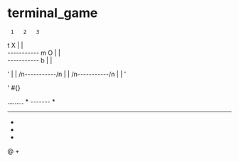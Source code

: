 # terminal_game

     1   2   3
  t  X |   |   
    -----------
  m  O |   |   
    -----------
  b    |   |   

'  |   |   /n-----------/n  |   |   /n-----------/n  |   |   '


' #{}

......... *
------- *
********
*
*
*
@
+